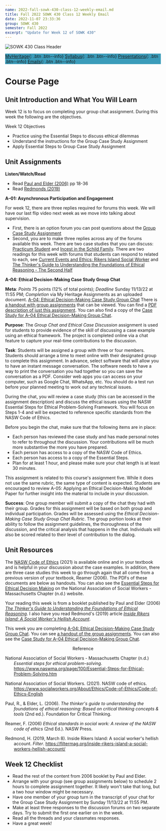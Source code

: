 ```yaml
---
name: 2022-fall-sowk-430-class-12-weekly-email.md
title: Fall 2022 SOWK 430 Class 12 Weekly Email
date: 2022-11-07 23:33:36
group: SOWK 430
semester: Fall 2022
excerpt: "Update for Week 12 of SOWK 430"
---
```


![SOWK 430 Class Header](https://jacobrcampbell.com/assets/media/2022-class-header-sowk-Ethics-in-practice.jpeg)

<div style="background-color: #3b9cba; width: 100%;" markdown="1">

[MyHeritage](https://myheritage.heritage.edu/ICS/Academics/SOWK/SOWK_430/2223_FA-SOWK_430-2/){: .btn .btn--info}
[Syllabus](https://jacobrcampbell.com/assets/media/2022-fall-sowk-430-course-syllabus.pdf){: .btn .btn--info}
[Presentations](https://presentations.jacobrcampbell.com){: .btn .btn--info}
[Emails](https://jacobrcampbell.com/communications/){: .btn .btn--info}

</div>

# Course Page

## Unit Introduction and What You Will Learn

Week 12 is to focus on completing your group chat assignment. During this week the following are the objectives.

Week 12 Objectives

- Practice using the Essential Steps to discuss ethical dilemmas
- Understand the instructions for the Group Case Study Assignment
- Apply Essential Steps to Group Case Study Assignment


## Unit Assignments

**Listen/Watch/Read**

- Read [Paul and Elder (2006)](https://myheritage.heritage.edu/ICS/Portlets/ICS/Handoutportlet/viewhandler.ashx?handout_id=5400633a-400b-4dee-a9aa-c9b25280f96d) pp 18-36
- Read [Redmonds (2019)](https://filtermag.org/inside-rikers-island-a-social-workers-hellish-account/)


**A–01: Asynchronous Participation and Engagement**

For week 12, there are three replies required for forums this week. We will have our last flip video next week as we move into talking about supervision.

- First, there is an option forum you can post questions about the [Group Case Study Assignment](https://myheritage.heritage.edu/ICS/Academics/SOWK/SOWK_430/2223_FA-SOWK_430-2/W-12_117-1113.jnz?portlet=Group_Discussion_Forums&screen=PostView&screenType=change&id=70d250a9-6891-49ee-8634-d6c775230aaf)
- Second, you are to make three replies across any of the  forums available this week. There are two case studies that you can discuss: [Practicum Student](https://myheritage.heritage.edu/ICS/Academics/SOWK/SOWK_430/2223_FA-SOWK_430-2/W-12_117-1113.jnz?portlet=Group_Discussion_Forums&screen=PostView&screenType=change&id=aab8e0c0-21ac-4d63-a7c5-f9c479f04c29) and [Incest in the Schild Family](https://myheritage.heritage.edu/ICS/Academics/SOWK/SOWK_430/2223_FA-SOWK_430-2/W-12_117-1113.jnz?portlet=Group_Discussion_Forums&screen=PostView&screenType=change&id=2b633ca6-d4d6-4dc2-b531-3cba3ecaf752). There are two readings for this week with forums that students can respond to related to each, see [Current Events and Ethics: Rikers Island Social Worker](https://myheritage.heritage.edu/ICS/Academics/SOWK/SOWK_430/2223_FA-SOWK_430-2/W-12_117-1113.jnz?portlet=Group_Discussion_Forums&screen=PostView&screenType=change&id=836a17f3-9c46-4e2f-b926-a937f7f1533a) and [The Thinker's Guide to Understanding the Foundations of Ethical Reasoning - The Second Half](https://myheritage.heritage.edu/ICS/Academics/SOWK/SOWK_430/2223_FA-SOWK_430-2/W-12_117-1113.jnz?portlet=Group_Discussion_Forums&screen=PostView&screenType=change&id=89786d6c-b5b5-496f-872f-9a4f3ce7b03c)

**A-04: Ethical Decision-Making Case Study Group Chat**

**Meta**: _Points_ 75 points (12% of total points); _Deadline_ Sunday 11/13/22 at 11:55 PM; _Completion_ via My Heritage Assignments as an uploaded document. [A-04: Ethical Decision-Making Case Study Group Chat](https://myheritage.heritage.edu/ICS/Academics/SOWK/SOWK_430/2223_FA-SOWK_430-2/Assignments.jnz?portlet=Coursework&screen=AssignmentDetailView&screenType=change&id=fc7c5554-9142-415a-a44c-98b3562cfa8e) There is [a handout with group assignments](https://myheritage.heritage.edu/ICS/Portlets/ICS/Handoutportlet/viewhandler.ashx?handout_id=6b27ab03-ad8b-42d0-b0a5-2907670bcc74) that can be viewed. You can find a [PDF description of just this assignment](https://myheritage.heritage.edu/ICS/Portlets/ICS/Handoutportlet/viewhandler.ashx?handout_id=3a6a5c0e-b3a1-43b3-b884-7dd3d3550723). You can also find a copy of the [Case Study for A–04 Ethical Decision-Making Group Chat](https://myheritage.heritage.edu/ICS/Portlets/ICS/Handoutportlet/viewhandler.ashx?handout_id=862d41cf-4fe8-40ae-a95f-360ac575cd9c).

**Purpose**: The _Group Chat and Ethical Case Discussion_ assignment is used for students to provide evidence of the skill of discussing a case example using an ethical framework. The project is completed online via a chat feature to capture your real-time contributions to the discussion.

**Task**: Students will be assigned a group with three or four members. Students should arrange a time to meet online with their designated group to complete this assignment. In advance, select software that will allow you to have an instant message conversation. The software needs to have a way to print the conversation you had together so you can save the conversation as a PDF. Consider web apps you can access on your computer, such as Google Chat, WhatsApp, etc. You should do a test run before your planned meeting to work out any technical issues. 

During the chat, you will review a case study (this can be accessed in the assignment description) and discuss the ethical issues using the NASW Essential Steps for Ethical Problem-Solving Framework. You will focus on Steps 1-4 and will be expected to reference specific standards from the NASW Code of Ethics.

Before you begin the chat, make sure that the following items are in place:

- Each person has reviewed the case study and has made personal notes to refer to throughout the discussion. Your contributions will be much more substantive the more you have prepared.
- Each person has access to a copy of the NASW Code of Ethics.
- Each person has access to a copy of the Essential Steps.
- Plan for at least 1 hour, and please make sure your chat length is at least 30 minutes.

This assignment is related to this course's assignment five. While it does not use the same rubric, the same type of content is expected. Students are encouraged to review A-05: Applying an Ethical Decision-Making Model Paper for further insight into the material to include in your discussion.

**Success**: One group member will submit a copy of the chat they had with their group. Grades for this assignment will be based on both group and individual participation. Grades will be assessed using the _Ethical Decision-Making Case Study Group Chat Rubric_. The group portion looks at their ability to follow the assignment guidelines, the thoroughness of the discussion, and the critical analysis that happens in the chat. Individuals will also be scored related to their level of contribution to the dialog.

## Unit Resources

The [NASW Code of Ethics](https://www.socialworkers.org/About/Ethics/Code-of-Ethics/Code-of-Ethics-English) (2021) is available online and in your textbook and is helpful in your discussion about the case examples. In addition, there are three case studies this week to go through again that all come from a previous version of your textbook, Reamer (2006). The PDFs of these documents are below as handouts. You can also see the [Essential Steps for Ethical Decision Making](https://www.naswma.org/page/100/Essential-Steps-for-Ethical-Problem-Solving.htm) on the National Association of Social Workers - Massachusetts Chapter (n.d.) website.

Your reading this week is from a booklet published by Paul and Elder (2006) _[The Thinker's Guide to Understanding the Foundations of Ethical Reasoning](https://myheritage.heritage.edu/ICS/Portlets/ICS/Handoutportlet/viewhandler.ashx?handout_id=5400633a-400b-4dee-a9aa-c9b25280f96d)_. I also have you read Redmond's (2019) article _[Inside Rikers Island: A Social Worker's Hellish Account](https://filtermag.org/inside-rikers-island-a-social-workers-hellish-account/)_.

This week you are completing [A-04: Ethical Decision-Making Case Study Group Chat](https://myheritage.heritage.edu/ICS/Portlets/ICS/Handoutportlet/viewhandler.ashx?handout_id=3a6a5c0e-b3a1-43b3-b884-7dd3d3550723). You can see [a handout of the group assignments](https://myheritage.heritage.edu/ICS/Portlets/ICS/Handoutportlet/viewhandler.ashx?handout_id=6b27ab03-ad8b-42d0-b0a5-2907670bcc74). You can also see the [Case Study for A–04 Ethical Decision-Making Group Chat](https://myheritage.heritage.edu/ICS/Portlets/ICS/Handoutportlet/viewhandler.ashx?handout_id=862d41cf-4fe8-40ae-a95f-360ac575cd9c).

<div style="text-align: center" markdown="1">
Reference
</div>
<div style="margin: 0 0 0 2em; text-indent: -2em;" markdown="1">

National Association of Social Workers - Massachusetts Chapter (n.d.) _Essential steps for ethical problem-solving_. <https://www.naswma.org/page/100/Essential-Steps-for-Ethical-Problem-Solving.htm>

National Association of Social Workers. (2021). NASW code of ethics. <https://www.socialworkers.org/About/Ethics/Code-of-Ethics/Code-of-Ethics-English>

Paul, R., & Elder, L. (2006). _The thinker's guide to understanding the foundations of ethical reasoning: Based on critical thinking concepts & tools_ (2nd ed.). Foundation for Critical Thinking. 

Reamer, F. (2006) _Ethical standards in social work: A review of the NASW code of ethics_ (2nd Ed.). NASW Press.

Redmond, H. (2019, March 8). Inside Rikers Island: A social worker's hellish account. _Filter_. <https://filtermag.org/inside-rikers-island-a-social-workers-hellish-account/>


</div>

## Week 12 Checklist

- Read the rest of the content from 2006 booklet by Paul and Elder.
- Arrange with your group (see group assignments below) to schedule 2 hours to complete assignment together. It likely won't take that long, but a two hour window might be necessary.
- Have one member of your group turn in the transcript of your chat for the Group Case Study Assignment by Sunday 11/13/22 at 11:55 PM.
- Make at least three responses to the discussion forums on two separate days. Try to submit the first one earlier on in the week.
- Read all the threads and your classmates responses.
- Have a great week!
